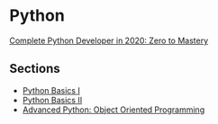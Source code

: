 # Python

[Complete Python Developer in 2020: Zero to Mastery](https://www.udemy.com/course/complete-python-developer-zero-to-mastery/)

## Sections

- [Python Basics I](https://github.com/hungrypc/notes/blob/master/root/python/basics.md)
- [Python Basics II](https://github.com/hungrypc/notes/blob/master/root/python/basics2.md)
- [Advanced Python: Object Oriented Programming](https://github.com/hungrypc/notes/blob/master/root/python/OOP.ipynb)